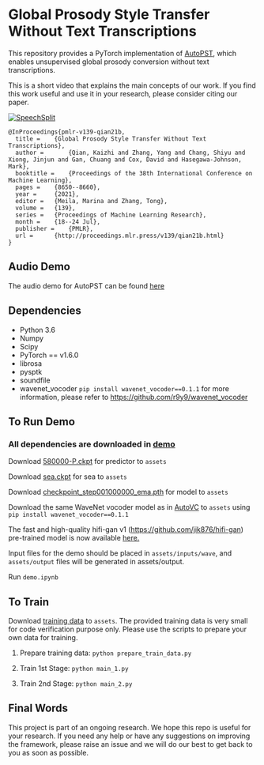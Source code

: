 # Global Prosody Style Transfer Without Text Transcriptions

This repository provides a PyTorch implementation of [AutoPST](https://arxiv.org/abs/2106.08519), which enables unsupervised global prosody conversion without text transcriptions.

This is a short video that explains the main concepts of our work. If you find this work useful and use it in your research, please consider citing our paper.

[![SpeechSplit](./assets/cover.png)](https://youtu.be/wow2DRuJ69c/)

```
@InProceedings{pmlr-v139-qian21b,
  title = 	 {Global Prosody Style Transfer Without Text Transcriptions},
  author =       {Qian, Kaizhi and Zhang, Yang and Chang, Shiyu and Xiong, Jinjun and Gan, Chuang and Cox, David and Hasegawa-Johnson, Mark},
  booktitle = 	 {Proceedings of the 38th International Conference on Machine Learning},
  pages = 	 {8650--8660},
  year = 	 {2021},
  editor = 	 {Meila, Marina and Zhang, Tong},
  volume = 	 {139},
  series = 	 {Proceedings of Machine Learning Research},
  month = 	 {18--24 Jul},
  publisher =    {PMLR},
  url = 	 {http://proceedings.mlr.press/v139/qian21b.html}
}

```


## Audio Demo

The audio demo for AutoPST can be found [here](https://auspicious3000.github.io/AutoPST-Demo/)

## Dependencies
- Python 3.6
- Numpy
- Scipy
- PyTorch == v1.6.0
- librosa
- pysptk
- soundfile
- wavenet_vocoder ```pip install wavenet_vocoder==0.1.1```
  for more information, please refer to https://github.com/r9y9/wavenet_vocoder


## To Run Demo


### All dependencies are downloaded in [demo](./demo.ipynb)

Download [580000-P.ckpt](https://www.kaggle.com/datasets/daspinaki/rhythm-transfer?resource=download) for predictor to ```assets```

Download [sea.ckpt](https://www.kaggle.com/datasets/daspinaki/rhythm-transfer?resource=download) for sea to ```assets```

Download [checkpoint_step001000000_ema.pth](https://www.kaggle.com/datasets/daspinaki/rhythm-transfer?resource=download) for model to ```assets```


Download the same WaveNet vocoder model as in [AutoVC](https://github.com/auspicious3000/autovc) to ```assets``` using ```pip install wavenet_vocoder==0.1.1```

The fast and high-quality hifi-gan v1 (https://github.com/jik876/hifi-gan) pre-trained model is now available [here.](https://drive.google.com/file/d/1n76jHs8k1sDQ3Eh5ajXwdxuY_EZw4N9N/view?usp=sharing)

<!-- Please refer to [AutoVC](https://github.com/auspicious3000/autovc) if you have any problems with the vocoder part, because they share the same vocoder scripts. -->

Input files for the demo should be placed in ```assets/inputs/wave```, and ```assets/output``` files will be generated in assets/output.

Run ```demo.ipynb``` 


## To Train

Download [training data](https://drive.google.com/file/d/1H1dyA80qREKLHybqnYaqBRRsacIdFbnE/view?usp=sharing) to ```assets```.
The provided training data is very small for code verification purpose only.
Please use the scripts to prepare your own data for training.

1. Prepare training data: ```python prepare_train_data.py```

2. Train 1st Stage: ```python main_1.py```

3. Train 2nd Stage: ```python main_2.py```


## Final Words

This project is part of an ongoing research. We hope this repo is useful for your research. If you need any help or have any suggestions on improving the framework, please raise an issue and we will do our best to get back to you as soon as possible.
